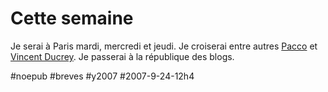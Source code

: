 # Cette semaine

Je serai à Paris mardi, mercredi et jeudi. Je croiserai entre autres [Pacco](http://www.fuckingkarma.com/) et [Vincent Ducrey](http://vincent.ducrey.com/). Je passerai à la république des blogs.

#noepub #breves #y2007 #2007-9-24-12h4
